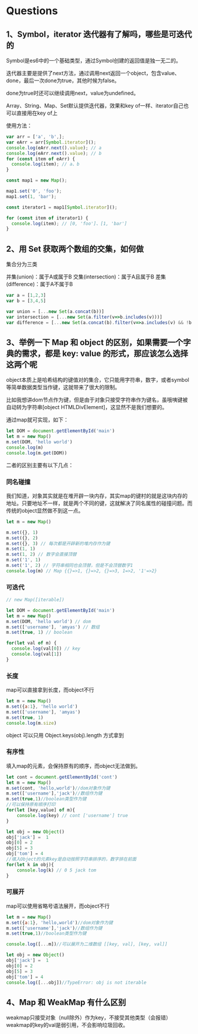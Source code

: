 # Questions

## 1、Symbol，iterator 迭代器有了解吗，哪些是可迭代的

Symbol是es6中的一个基础类型，通过Symbol创建的返回值是独一无二的。

迭代器主要是提供了next方法，通过调用next返回一个object，包含value、done，最后一次done为true，其他时候为false。

done为true时还可以继续调用next，value为undefined。

Array、String、Map、Set默认提供迭代器，效果和key of一样、iterator自己也可以直接用在key of上

使用方法：

``` js
var arr = ['a', 'b',];
var eArr = arr[Symbol.iterator]();
console.log(eArr.next().value); // a
console.log(eArr.next().value); // b
for (const item of eArr) {
  console.log(item); // a、b
}

const map1 = new Map();

map1.set('0', 'foo');
map1.set(1, 'bar');

const iterator1 = map1[Symbol.iterator]();

for (const item of iterator1) {
  console.log(item); // [0, 'foo']、[1, 'bar']
}
```

## 2、用 Set 获取两个数组的交集，如何做

集合分为三类

并集(union)：属于A或属于B
交集(intersection)：属于A且属于B
差集(difference)：属于A不属于B

``` js
var a = [1,2,3]
var b = [3,4,5]

var union = [...new Set(a.concat(b))]
var intersection = [...new Set(a.filter(v=>b.includes(v)))]
var difference = [...new Set(a.concat(b).filter(v=>a.includes(v) && !b.includes(v)))]
```



## 3、举例一下 Map 和 object 的区别，如果需要一个字典的需求，都是 key: value 的形式，那应该怎么选择这两个呢

object本质上是哈希结构的键值对的集合，它只能用字符串，数字，或者symbol等简单数据类型当作键，这就带来了很大的限制。

比如我想讲dom节点作为键，但是由于对象只接受字符串作为键名，虽哦咦键被自动转为字符串[object HTMLDivElement]，这显然不是我们想要的。

通过map就可实现，如下：

``` js
let DOM = document.getElementById('main')
let m = new Map()
m.set(DOM, 'hello world')
console.log(m)
console.log(m.get(DOM))
```

二者的区别主要有以下几点：

### 同名碰撞

我们知道，对象其实就是在堆开辟一块内存，其实map的键村的就是这块内存的地址。只要地址不一样，就是两个不同的键，这就解决了同名属性的碰撞问题。而传统的object显然做不到这一点。

``` js
let m = new Map()

m.set({}, 1)
m.set({}, 2)
m.set({}, 3) // 每次都是开辟新的堆内存作为键
m.set(1, 1)
m.set(1, 2) // 数字会直接顶替
m.set('1', 1)
m.set('1', 2) // 字符串相同也会顶替，但是不会顶替数字1
console.log(m) // Map {{}=>1, {}=>2, {}=>3, 1=>2, '1'=>2}
```

### 可迭代

``` js
// new Map([iterable])

let DOM = document.getElementById('main')
let m = new Map()
m.set(DOM, 'hello world') // dom
m.set(['username'], 'amyas') // 数组
m.set(true, 1) // boolean

for(let val of m) {
  console.log(val[0]) // key
  console.log(val[1])
}
```

### 长度

map可以直接拿到长度，而object不行

``` js
let m = new Map()
m.set({a:1}, 'hello world')
m.set(['username'], 'amyas')
m.set(true, 1)
console.log(m.size)
```

object 可以只用 Object.keys(obj).length 方式拿到

### 有序性

填入map的元素，会保持原有的顺序，而object无法做到。

``` js
let cont = document.getElementById('cont')
let m = new Map()
m.set(cont, 'hello,world')//dom对象作为键
m.set(['username'],'jack')//数组作为键
m.set(true,1)//boolean类型作为键
//可以保持原有顺序打印
for(let [key,value] of m){
    console.log(key) // cont ['username'] true
}

let obj = new Object()
obj['jack'] =  1
obj[0] = 2
obj[5] = 3
obj['tom'] = 4
//填入Object的元素key是自动按照字符串排序的，数字排在前面
for(let k in obj){
    console.log(k) // 0 5 jack tom
}
```

### 可展开

map可以使用省略号语法展开，而object不行

``` js
let m = new Map()
m.set({a:1}, 'hello,world')//dom对象作为键
m.set(['username'],'jack')//数组作为键
m.set(true,1)//boolean类型作为键

console.log([...m])//可以展开为二维数组 [[key, val], [key, val]]

let obj = new Object()
obj['jack'] =  1
obj[0] = 2
obj[5] = 3
obj['tom'] = 4
console.log([...obj])//TypeError: obj is not iterable
```

## 4、Map 和 WeakMap 有什么区别

weakmap只接受对象（null除外）作为key，不接受其他类型（会报错）
weakmap的key的val是弱引用，不会影响垃圾回收。

